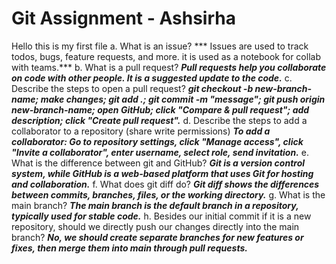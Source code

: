 # Git Assignment - Ashsirha

Hello this is my first file
a. What is an issue?
*** Issues are used to track todos, bugs, feature requests, and more. it is used as a notebook for collab with teams.***
b. What is a pull request?
***Pull requests help you collaborate on code with other people. It is a suggested update to the code.***
c. Describe the steps to open a pull request?
***git checkout -b new-branch-name; make changes; git add .; git commit -m "message"; git push origin new-branch-name; open GitHub; click "Compare & pull request"; add description; click "Create pull request".***
d. Describe the steps to add a collaborator to a repository (share write permissions)
***To add a collaborator: Go to repository settings, click "Manage access", click "Invite a collaborator", enter username, select role, send invitation.***
e. What is the difference between git and GitHub?
***Git is a version control system, while GitHub is a web-based platform that uses Git for hosting and collaboration.***
f. What does git diff do?
***Git diff shows the differences between commits, branches, files, or the working directory.***
g. What is the main branch?
***The main branch is the default branch in a repository, typically used for stable code.***
h. Besides our initial commit if it is a new repository, should we directly push our changes directly into the main branch?
***No, we should create separate branches for new features or fixes, then merge them into main through pull requests.***